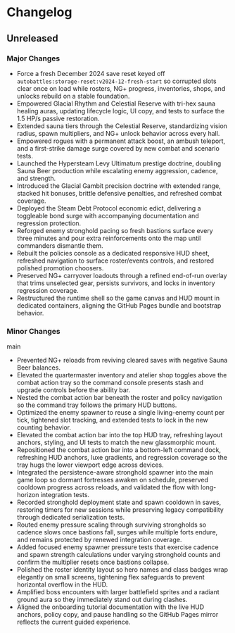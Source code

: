 # Changelog

## Unreleased

### Major Changes
- Force a fresh December 2024 save reset keyed off `autobattles:storage-reset:v2024-12-fresh-start` so corrupted slots clear once on load while rosters, NG+ progress, inventories, shops, and unlocks rebuild on a stable foundation.
- Empowered Glacial Rhythm and Celestial Reserve with tri-hex sauna healing auras, updating lifecycle logic, UI copy, and tests to surface the 1.5 HP/s passive restoration.
- Extended sauna tiers through the Celestial Reserve, standardizing vision radius, spawn multipliers, and NG+ unlock behavior across every hall.
- Empowered rogues with a permanent attack boost, an ambush teleport, and a first-strike damage surge covered by new combat and scenario tests.
- Launched the Hypersteam Levy Ultimatum prestige doctrine, doubling Sauna Beer production while escalating enemy aggression, cadence, and strength.
- Introduced the Glacial Gambit precision doctrine with extended range, stacked hit bonuses, brittle defensive penalties, and refreshed combat coverage.
- Deployed the Steam Debt Protocol economic edict, delivering a toggleable bond surge with accompanying documentation and regression protection.
- Reforged enemy stronghold pacing so fresh bastions surface every three minutes and pour extra reinforcements onto the map until commanders dismantle them.
- Rebuilt the policies console as a dedicated responsive HUD sheet, refreshed navigation to surface roster/events controls, and restored polished promotion choosers.
- Preserved NG+ carryover loadouts through a refined end-of-run overlay that trims unselected gear, persists survivors, and locks in inventory regression coverage.
- Restructured the runtime shell so the game canvas and HUD mount in dedicated containers, aligning the GitHub Pages bundle and bootstrap behavior.

### Minor Changes
main
- Prevented NG+ reloads from reviving cleared saves with negative Sauna Beer balances.
- Elevated the quartermaster inventory and atelier shop toggles above the combat action tray so the command console presents
  stash and upgrade controls before the ability bar.
- Nested the combat action bar beneath the roster and policy navigation so the command tray follows the primary HUD buttons.
- Optimized the enemy spawner to reuse a single living-enemy count per tick, tightened slot tracking, and extended tests to
  lock in the new counting behavior.
- Elevated the combat action bar into the top HUD tray, refreshing layout anchors, styling, and UI tests to match the new
  glassmorphic mount.
- Repositioned the combat action bar into a bottom-left command dock, refreshing HUD anchors, luxe gradients, and regression
  coverage so the tray hugs the lower viewport edge across devices.
- Integrated the persistence-aware stronghold spawner into the main game loop so dormant fortresses awaken on schedule, preserved cooldown progress across reloads, and validated the flow with long-horizon integration tests.
- Recorded stronghold deployment state and spawn cooldown in saves, restoring timers for new sessions while preserving legacy compatibility through dedicated serialization tests.
- Routed enemy pressure scaling through surviving strongholds so cadence slows once bastions fall, surges while multiple forts endure, and remains protected by renewed integration coverage.
- Added focused enemy spawner pressure tests that exercise cadence and spawn strength calculations under varying stronghold counts and confirm the multiplier resets once bastions collapse.
- Polished the roster identity layout so hero names and class badges wrap elegantly on small screens, tightening flex safeguards to prevent horizontal overflow in the HUD.
- Amplified boss encounters with larger battlefield sprites and a radiant ground aura so they immediately stand out during clashes.
- Aligned the onboarding tutorial documentation with the live HUD anchors, policy copy, and pause handling so the GitHub Pages mirror reflects the current guided experience.
